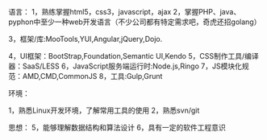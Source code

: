 语言：
1，熟练掌握html5，css3，javascript，ajax
2，掌握PHP、java、pyphon中至少一种web开发语言（不少公司都有特定需求吧，奇虎还招golang）

3，框架/库:MooTools,YUI,Angular,jQuery,Dojo.

4，UI框架：BootStrap,Foundation,Semantic UI,Kendo
5，CSS制作工具/编译器：SaaS/LESS
6，JavaScript服务端运行时:Node.js,Ringo
7，JS模块化规范：AMD,CMD,CommonJS
8，工具:Gulp,Grunt

环境：

1，熟悉Linux开发环境，了解常用工具的使用
2，熟悉svn/git

思想：
5，能够理解数据结构和算法设计
6，具有一定的软件工程意识
